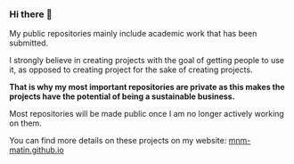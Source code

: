 ### Hi there 👋

My public repositories mainly include academic work that has been submitted.

I strongly believe in creating projects with the goal of getting people to use it, as opposed to creating project for the sake of creating projects.

**That is why my most important repositories are private as this makes the projects have the potential of being a sustainable business.**

Most repositories will be made public once I am no longer actively working on them.

You can find more details on these projects on my website: [mnm-matin.github.io](https://mnm-matin.github.io/)
